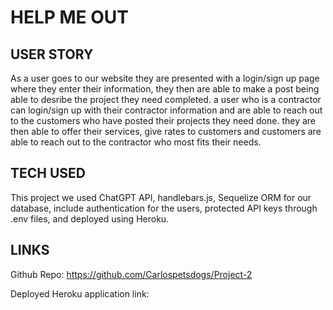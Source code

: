 # HELP ME OUT 

## USER STORY

As a user goes to our website they are presented with a login/sign up page where they enter their information, they then are able to make a post being able to desribe the project they need completed. a user who is a contractor can login/sign up with their contractor information and are able to reach out to the customers who have posted their projects they need done. they are then able to offer their services, give rates to customers and customers are able to reach out to the contractor who most fits their needs.   

## TECH USED 

This project we used ChatGPT API, handlebars.js, Sequelize ORM for our database, include authentication for the users, protected API keys through .env files, and deployed using Heroku.   

## LINKS 

Github Repo:
https://github.com/Carlospetsdogs/Project-2 

Deployed Heroku application link:


